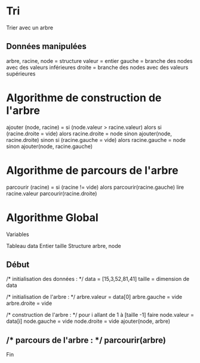 # Tri

Trier avec un arbre 

## Données manipulées

arbre, racine, node = structure
		valeur = entier
		gauche = branche des nodes avec des valeurs inférieures
		droite = branche des nodes avec des valeurs supérieures


# Algorithme de construction de l'arbre

ajouter (node, racine) =
si (node.valeur > racine.valeur) alors
		si (racine.droite = vide) alors racine.droite = node
		sinon ajouter(node, racine.droite)
sinon
		si (racine.gauche = vide) alors racine.gauche = node
		sinon ajouter(node, racine.gauche)


# Algorithme de parcours de l'arbre

parcourir (racine) =
	si (racine != vide) alors
		parcourir(racine.gauche)
		lire racine.valeur
		parcourir(racine.droite)


# Algorithme Global

Variables

Tableau data
Entier taille
Structure arbre, node

Début
-------
/* initialisation des données : */
data = [15,3,52,81,41]
taille = dimension de data

/* initialisation de l'arbre : */
arbre.valeur = data[0]
arbre.gauche = vide
arbre.droite = vide

/* construction de l'arbre : */
pour i allant de 1 à [taille -1] faire
		node.valeur = data[i]
		node.gauche = vide
		node.droite = vide
		ajouter(node, arbre)

/* parcours de l'arbre : */
parcourir(arbre)
---
Fin
